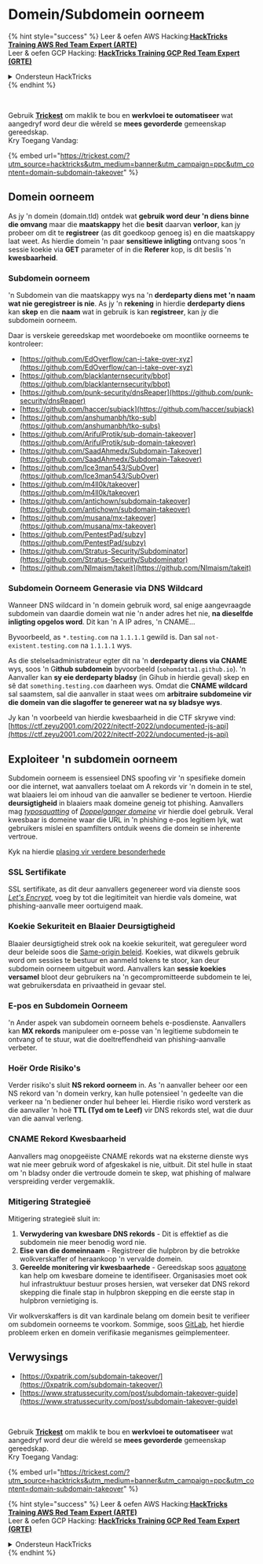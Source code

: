 # Domein/Subdomein oorneem

{% hint style="success" %}
Leer & oefen AWS Hacking:<img src="../.gitbook/assets/arte.png" alt="" data-size="line">[**HackTricks Training AWS Red Team Expert (ARTE)**](https://training.hacktricks.xyz/courses/arte)<img src="../.gitbook/assets/arte.png" alt="" data-size="line">\
Leer & oefen GCP Hacking: <img src="../.gitbook/assets/grte.png" alt="" data-size="line">[**HackTricks Training GCP Red Team Expert (GRTE)**<img src="../.gitbook/assets/grte.png" alt="" data-size="line">](https://training.hacktricks.xyz/courses/grte)

<details>

<summary>Ondersteun HackTricks</summary>

* Kyk na die [**subskripsie planne**](https://github.com/sponsors/carlospolop)!
* **Sluit aan by die** 💬 [**Discord groep**](https://discord.gg/hRep4RUj7f) of die [**telegram groep**](https://t.me/peass) of **volg** ons op **Twitter** 🐦 [**@hacktricks\_live**](https://twitter.com/hacktricks\_live)**.**
* **Deel hacking truuks deur PRs in te dien na die** [**HackTricks**](https://github.com/carlospolop/hacktricks) en [**HackTricks Cloud**](https://github.com/carlospolop/hacktricks-cloud) github repos.

</details>
{% endhint %}

<figure><img src="../.gitbook/assets/image (48).png" alt=""><figcaption></figcaption></figure>

\
Gebruik [**Trickest**](https://trickest.com/?utm\_source=hacktricks\&utm\_medium=text\&utm\_campaign=ppc\&utm\_term=trickest\&utm\_content=domain-subdomain-takeover) om maklik te bou en **werkvloei te outomatiseer** wat aangedryf word deur die wêreld se **mees gevorderde** gemeenskap gereedskap.\
Kry Toegang Vandag:

{% embed url="https://trickest.com/?utm_source=hacktricks&utm_medium=banner&utm_campaign=ppc&utm_content=domain-subdomain-takeover" %}

## Domein oorneem

As jy 'n domein (domain.tld) ontdek wat **gebruik word deur 'n diens binne die omvang** maar die **maatskappy** het die **besit** daarvan **verloor**, kan jy probeer om dit te **registreer** (as dit goedkoop genoeg is) en die maatskappy laat weet. As hierdie domein 'n paar **sensitiewe inligting** ontvang soos 'n sessie koekie via **GET** parameter of in die **Referer** kop, is dit beslis 'n **kwesbaarheid**.

### Subdomein oorneem

'n Subdomein van die maatskappy wys na 'n **derdeparty diens met 'n naam wat nie geregistreer is nie**. As jy 'n **rekening** in hierdie **derdeparty diens** kan **skep** en die **naam** wat in gebruik is kan **registreer**, kan jy die subdomein oorneem.

Daar is verskeie gereedskap met woordeboeke om moontlike oorneems te kontroleer:

* [https://github.com/EdOverflow/can-i-take-over-xyz](https://github.com/EdOverflow/can-i-take-over-xyz)
* [https://github.com/blacklanternsecurity/bbot](https://github.com/blacklanternsecurity/bbot)
* [https://github.com/punk-security/dnsReaper](https://github.com/punk-security/dnsReaper)
* [https://github.com/haccer/subjack](https://github.com/haccer/subjack)
* [https://github.com/anshumanbh/tko-sub](https://github.com/anshumanbh/tko-subs)
* [https://github.com/ArifulProtik/sub-domain-takeover](https://github.com/ArifulProtik/sub-domain-takeover)
* [https://github.com/SaadAhmedx/Subdomain-Takeover](https://github.com/SaadAhmedx/Subdomain-Takeover)
* [https://github.com/Ice3man543/SubOver](https://github.com/Ice3man543/SubOver)
* [https://github.com/m4ll0k/takeover](https://github.com/m4ll0k/takeover)
* [https://github.com/antichown/subdomain-takeover](https://github.com/antichown/subdomain-takeover)
* [https://github.com/musana/mx-takeover](https://github.com/musana/mx-takeover)
* [https://github.com/PentestPad/subzy](https://github.com/PentestPad/subzy)
* [https://github.com/Stratus-Security/Subdominator](https://github.com/Stratus-Security/Subdominator)
* [https://github.com/NImaism/takeit](https://github.com/NImaism/takeit)

### Subdomein Oorneem Generasie via DNS Wildcard

Wanneer DNS wildcard in 'n domein gebruik word, sal enige aangevraagde subdomein van daardie domein wat nie 'n ander adres het nie, **na dieselfde inligting opgelos word**. Dit kan 'n A IP adres, 'n CNAME...

Byvoorbeeld, as `*.testing.com` na `1.1.1.1` gewild is. Dan sal `not-existent.testing.com` na `1.1.1.1` wys.

As die stelselsadministrateur egter dit na 'n **derdeparty diens via CNAME** wys, soos 'n G**ithub subdomein** byvoorbeeld (`sohomdatta1.github.io`). 'n Aanvaller kan **sy eie derdeparty bladsy** (in Gihub in hierdie geval) skep en sê dat `something.testing.com` daarheen wys. Omdat die **CNAME wildcard** sal saamstem, sal die aanvaller in staat wees om **arbitraire subdomeine vir die domein van die slagoffer te genereer wat na sy bladsye wys**.

Jy kan 'n voorbeeld van hierdie kwesbaarheid in die CTF skrywe vind: [https://ctf.zeyu2001.com/2022/nitectf-2022/undocumented-js-api](https://ctf.zeyu2001.com/2022/nitectf-2022/undocumented-js-api)

## Exploiteer 'n subdomein oorneem

Subdomein oorneem is essensieel DNS spoofing vir 'n spesifieke domein oor die internet, wat aanvallers toelaat om A rekords vir 'n domein in te stel, wat blaaiers lei om inhoud van die aanvaller se bediener te vertoon. Hierdie **deursigtigheid** in blaaiers maak domeine geneig tot phishing. Aanvallers mag [_typosquatting_](https://en.wikipedia.org/wiki/Typosquatting) of [_Doppelganger domeine_](https://en.wikipedia.org/wiki/Doppelg%C3%A4nger) vir hierdie doel gebruik. Veral kwesbaar is domeine waar die URL in 'n phishing e-pos legitiem lyk, wat gebruikers mislei en spamfilters ontduik weens die domein se inherente vertroue.

Kyk na hierdie [plasing vir verdere besonderhede](https://0xpatrik.com/subdomain-takeover/)

### **SSL Sertifikate**

SSL sertifikate, as dit deur aanvallers gegenereer word via dienste soos [_Let's Encrypt_](https://letsencrypt.org/), voeg by tot die legitimiteit van hierdie vals domeine, wat phishing-aanvalle meer oortuigend maak.

### **Koekie Sekuriteit en Blaaier Deursigtigheid**

Blaaier deursigtigheid strek ook na koekie sekuriteit, wat gereguleer word deur beleide soos die [Same-origin beleid](https://en.wikipedia.org/wiki/Same-origin\_policy). Koekies, wat dikwels gebruik word om sessies te bestuur en aanmeld tokens te stoor, kan deur subdomein oorneem uitgebuit word. Aanvallers kan **sessie koekies versamel** bloot deur gebruikers na 'n gecompromitteerde subdomein te lei, wat gebruikersdata en privaatheid in gevaar stel.

### **E-pos en Subdomein Oorneem**

'n Ander aspek van subdomein oorneem behels e-posdienste. Aanvallers kan **MX rekords** manipuleer om e-posse van 'n legitieme subdomein te ontvang of te stuur, wat die doeltreffendheid van phishing-aanvalle verbeter.

### **Hoër Orde Risiko's**

Verder risiko's sluit **NS rekord oorneem** in. As 'n aanvaller beheer oor een NS rekord van 'n domein verkry, kan hulle potensieel 'n gedeelte van die verkeer na 'n bediener onder hul beheer lei. Hierdie risiko word versterk as die aanvaller 'n hoë **TTL (Tyd om te Leef)** vir DNS rekords stel, wat die duur van die aanval verleng.

### CNAME Rekord Kwesbaarheid

Aanvallers mag onopgeëiste CNAME rekords wat na eksterne dienste wys wat nie meer gebruik word of afgeskakel is nie, uitbuit. Dit stel hulle in staat om 'n bladsy onder die vertroude domein te skep, wat phishing of malware verspreiding verder vergemaklik.

### **Mitigering Strategieë**

Mitigering strategieë sluit in:

1. **Verwydering van kwesbare DNS rekords** - Dit is effektief as die subdomein nie meer benodig word nie.
2. **Eise van die domeinnaam** - Registreer die hulpbron by die betrokke wolkverskaffer of heraankoop 'n vervalde domein.
3. **Gereelde monitering vir kwesbaarhede** - Gereedskap soos [aquatone](https://github.com/michenriksen/aquatone) kan help om kwesbare domeine te identifiseer. Organisasies moet ook hul infrastruktuur bestuur proses hersien, wat verseker dat DNS rekord skepping die finale stap in hulpbron skepping en die eerste stap in hulpbron vernietiging is.

Vir wolkverskaffers is dit van kardinale belang om domein besit te verifieer om subdomein oorneems te voorkom. Sommige, soos [GitLab](https://about.gitlab.com/2018/02/05/gitlab-pages-custom-domain-validation/), het hierdie probleem erken en domein verifikasie meganismes geïmplementeer.

## Verwysings

* [https://0xpatrik.com/subdomain-takeover/](https://0xpatrik.com/subdomain-takeover/)
* [https://www.stratussecurity.com/post/subdomain-takeover-guide](https://www.stratussecurity.com/post/subdomain-takeover-guide)

<figure><img src="../.gitbook/assets/image (48).png" alt=""><figcaption></figcaption></figure>

\
Gebruik [**Trickest**](https://trickest.com/?utm\_source=hacktricks\&utm\_medium=text\&utm\_campaign=ppc\&utm\_term=trickest\&utm\_content=domain-subdomain-takeover) om maklik te bou en **werkvloei te outomatiseer** wat aangedryf word deur die wêreld se **mees gevorderde** gemeenskap gereedskap.\
Kry Toegang Vandag:

{% embed url="https://trickest.com/?utm_source=hacktricks&utm_medium=banner&utm_campaign=ppc&utm_content=domain-subdomain-takeover" %}

{% hint style="success" %}
Leer & oefen AWS Hacking:<img src="../.gitbook/assets/arte.png" alt="" data-size="line">[**HackTricks Training AWS Red Team Expert (ARTE)**](https://training.hacktricks.xyz/courses/arte)<img src="../.gitbook/assets/arte.png" alt="" data-size="line">\
Leer & oefen GCP Hacking: <img src="../.gitbook/assets/grte.png" alt="" data-size="line">[**HackTricks Training GCP Red Team Expert (GRTE)**<img src="../.gitbook/assets/grte.png" alt="" data-size="line">](https://training.hacktricks.xyz/courses/grte)

<details>

<summary>Ondersteun HackTricks</summary>

* Kyk na die [**subskripsie planne**](https://github.com/sponsors/carlospolop)!
* **Sluit aan by die** 💬 [**Discord groep**](https://discord.gg/hRep4RUj7f) of die [**telegram groep**](https://t.me/peass) of **volg** ons op **Twitter** 🐦 [**@hacktricks\_live**](https://twitter.com/hacktricks\_live)**.**
* **Deel hacking truuks deur PRs in te dien na die** [**HackTricks**](https://github.com/carlospolop/hacktricks) en [**HackTricks Cloud**](https://github.com/carlospolop/hacktricks-cloud) github repos.

</details>
{% endhint %}
